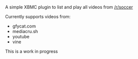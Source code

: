 A simple XBMC plugin to list and play all videos from [/r/soccer](http://www.reddit.com/r/soccer/)

Currently supports videos from:
* gfycat.com
* mediacru.sh
* youtube
* vine

This is a work in progress
